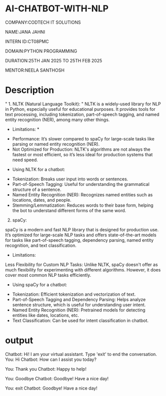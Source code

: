 # AI-CHATBOT-WITH-NLP

COMPANY:CODTECH IT SOLUTIONS

NAME:JANA JAHNI

INTERN ID:CT08PMC

DOMAIN:PYTHON PROGRAMMING

DURATION:25TH JAN 2025 TO 25TH FEB 2025

MENTOR:NEELA SANTHOSH

# Description

" 1. NLTK (Natural Language Toolkit): "
NLTK is a widely-used library for NLP in Python, especially useful for educational purposes. It provides tools for text processing, including tokenization, part-of-speech tagging, and named entity recognition (NER), among many other things.

* Limitations: *

- Performance: It’s slower compared to spaCy for large-scale tasks like parsing or named entity recognition (NER).
- Not Optimized for Production: NLTK's algorithms are not always the fastest or most efficient, so it’s less ideal for production systems that need speed.

* Using NLTK for a chatbot:

- Tokenization: Breaks user input into words or sentences.
- Part-of-Speech Tagging: Useful for understanding the grammatical structure of a sentence.
- Named Entity Recognition (NER): Recognizes named entities such as locations, dates, and people.
- Stemming/Lemmatization: Reduces words to their base form, helping the bot to understand different forms of the same word.

2. spaCy:

spaCy is a modern and fast NLP library that is designed for production use. It’s optimized for large-scale NLP tasks and offers state-of-the-art models for tasks like part-of-speech tagging, dependency parsing, named entity recognition, and text classification.

* Limitations:

Less Flexibility for Custom NLP Tasks: Unlike NLTK, spaCy doesn't offer as much flexibility for experimenting with different algorithms. However, it does cover most common NLP tasks efficiently.

* Using spaCy for a chatbot:

- Tokenization: Efficient tokenization and vectorization of text.
- Part-of-Speech Tagging and Dependency Parsing: Helps analyze sentence structure, which is useful for understanding user intent.
- Named Entity Recognition (NER): Pretrained models for detecting entities like dates, locations, etc.
- Text Classification: Can be used for intent classification in chatbot.

# output

Chatbot: Hi! I am your virtual assistant. Type 'exit' to end the conversation.
You: Hi
Chatbot: How can I assist you today?

You: Thank you
Chatbot: Happy to help!

You: Goodbye
Chatbot: Goodbye! Have a nice day!

You: exit
Chatbot: Goodbye! Have a nice day!

